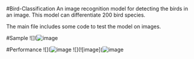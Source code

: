 #Bird-Classification
 An image recognition model for detecting the birds in an image. This model can differentiate 200 bird species.

 The main file includes some code to test the model on images. 

#Sample
![](![image](https://github.com/nick-Sutton/Bird-Classification/assets/136986806/c03eb7a9-43af-4f10-a986-d82561bd574b)

#Performance
![](![image](https://github.com/nick-Sutton/Bird-Classification/assets/136986806/3784c08a-0438-4a0c-9502-bba5ff218e62)
![](![image](![image](https://github.com/nick-Sutton/Bird-Classification/assets/136986806/e786d8de-5994-4e18-a53c-09ea8a1ae931)

 
